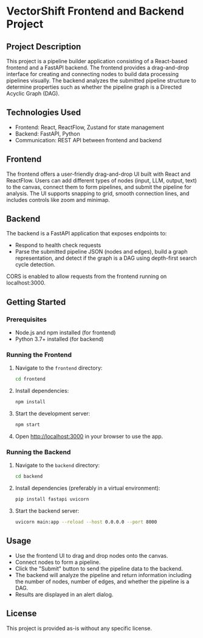 # VectorShift Frontend and Backend Project

## Project Description
This project is a pipeline builder application consisting of a React-based frontend and a FastAPI backend. The frontend provides a drag-and-drop interface for creating and connecting nodes to build data processing pipelines visually. The backend analyzes the submitted pipeline structure to determine properties such as whether the pipeline graph is a Directed Acyclic Graph (DAG).

## Technologies Used
- Frontend: React, ReactFlow, Zustand for state management
- Backend: FastAPI, Python
- Communication: REST API between frontend and backend

## Frontend
The frontend offers a user-friendly drag-and-drop UI built with React and ReactFlow. Users can add different types of nodes (input, LLM, output, text) to the canvas, connect them to form pipelines, and submit the pipeline for analysis. The UI supports snapping to grid, smooth connection lines, and includes controls like zoom and minimap.

## Backend
The backend is a FastAPI application that exposes endpoints to:
- Respond to health check requests
- Parse the submitted pipeline JSON (nodes and edges), build a graph representation, and detect if the graph is a DAG using depth-first search cycle detection.

CORS is enabled to allow requests from the frontend running on localhost:3000.

## Getting Started

### Prerequisites
- Node.js and npm installed (for frontend)
- Python 3.7+ installed (for backend)

### Running the Frontend
1. Navigate to the `frontend` directory:
   ```bash
   cd frontend
   ```
2. Install dependencies:
   ```bash
   npm install
   ```
3. Start the development server:
   ```bash
   npm start
   ```
4. Open [http://localhost:3000](http://localhost:3000) in your browser to use the app.

### Running the Backend
1. Navigate to the `backend` directory:
   ```bash
   cd backend
   ```
2. Install dependencies (preferably in a virtual environment):
   ```bash
   pip install fastapi uvicorn
   ```
3. Start the backend server:
   ```bash
   uvicorn main:app --reload --host 0.0.0.0 --port 8000
   ```

## Usage
- Use the frontend UI to drag and drop nodes onto the canvas.
- Connect nodes to form a pipeline.
- Click the "Submit" button to send the pipeline data to the backend.
- The backend will analyze the pipeline and return information including the number of nodes, number of edges, and whether the pipeline is a DAG.
- Results are displayed in an alert dialog.

## License
This project is provided as-is without any specific license.
